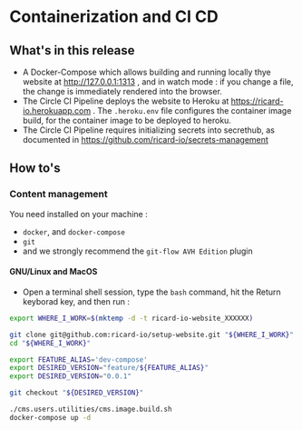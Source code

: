 # Containerization and CI CD

## What's in this release

* A Docker-Compose which allows building and running locally thye website at http://127.0.0.1:1313 , and in watch mode : if you change a file, the change is immediately rendered into the browser.
* The Circle CI Pipeline deploys the website to Heroku at https://ricard-io.herokuapp.com . The `.heroku.env` file configures the container image build, for the container image to be deployed to heroku.
* The Circle CI Pipeline requires initializing secrets into secrethub, as documented in https://github.com/ricard-io/secrets-management

## How to's

### Content management


You need installed on your machine :
* `docker`, and `docker-compose`
* `git`
* and we strongly recommend the `git-flow AVH Edition` plugin


#### GNU/Linux and MacOS

* Open a terminal shell session, type the `bash` command, hit the Return keyborad key, and then run :

```bash
export WHERE_I_WORK=$(mktemp -d -t ricard-io-website_XXXXXX)

git clone git@github.com:ricard-io/setup-website.git "${WHERE_I_WORK}"
cd "${WHERE_I_WORK}"

export FEATURE_ALIAS='dev-compose'
export DESIRED_VERSION="feature/${FEATURE_ALIAS}"
export DESIRED_VERSION="0.0.1"

git checkout "${DESIRED_VERSION}"

./cms.users.utilities/cms.image.build.sh
docker-compose up -d
```
